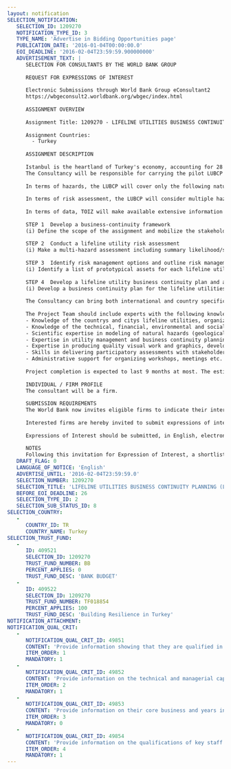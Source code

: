 ```yaml
---
layout: notification
SELECTION_NOTIFICATION: 
   SELECTION_ID: 1209270
   NOTIFICATION_TYPE_ID: 3
   TYPE_NAME: 'Advertise in Bidding Opportunities page'
   PUBLICATION_DATE: '2016-01-04T00:00:00.0'
   EOI_DEADLINE: '2016-02-04T23:59:59.900000000'
   ADVERTISEMENT_TEXT: |
      SELECTION FOR CONSULTANTS BY THE WORLD BANK GROUP
      
      REQUEST FOR EXPRESSIONS OF INTEREST
      
      Electronic Submissions through World Bank Group eConsultant2
      https://wbgeconsult2.worldbank.org/wbgec/index.html
      
      ASSIGNMENT OVERVIEW
      
      Assignment Title: 1209270 - LIFELINE UTILITIES BUSINESS CONTINUITY PLANNING (LUBCP)IN TUZLA, ISTANBUL
      
      Assignment Countries:
        - Turkey
      
      ASSIGNMENT DESCRIPTION
      
      Istanbul is the heartland of Turkey's economy, accounting for 28 % of the country's GDP, generating 38 % of the national industrial output and 44 % of its tax income and is the main import-export hub of the country. The Lifeline Utilities Business Continuity Planning (LUBCP) will carry a pilot study focusing on the lifeline utilities of Tuzla Organized Industrial Zone (TOIZ), including energy (electricity and natural gas), transport, water, waste water, drain water, and communication. The activity will also include a case study on one company located within the TOIZ to assess the cascading impact of basic service disruption on the supply-chain. The expected outputs are: (i) develop the first lifeline utility risk assessment and BCP for an OIZ management in Turkey, (ii) support ICI in promoting BCP among its numerous stakeholders, and (iii) develop a practical methodology and a best practice catalog that can be used by other OIZs.
      The Consultancy will be responsible for carrying the pilot LUBCP for the Istanbul Chamber of Industry. In order to achieve this, the Consultancy will manage the consultation process with stakeholders; facilitate discussions, organize and moderate workshops; collect data and conduct test and analyses; and, prepare draft and final documents for approval. 
      
      In terms of hazards, the LUBCP will cover only the following natural hazards: geological (earthquakes and landslides) and hydro meteorological (hail & storm, flood, extreme temperature, and sea level rise), including changes in normal patterns triggered by climate change. The LUBCP will use probabilistic hazard modeling for known hazards such as earthquake, flood, hail & storm, and susceptibility modeling for landslides and extreme temperature. Both current hazard profile and projections based on plausible hazard scenarios for 2050 and 2100 are expected in the scope of the Consultancy (RCP 4.5 and RCP 8.5 models will be used for climate change).
      
      In terms of risk assessment, the LUBCP will consider multiple hazards and will use exposure and vulnerability data at the extent available. The LUBCP will find the right balance between empiric judgment and scientific precision of findings, aiming an actionable product. The LUBCP will work at different scales using a system perspective and mapping and visualization will play an important role. For example, visualization of the topographic features and slope, the connections between the OIZ and the city utilities, and the impact of activities in the region and beyond are expected. In terms of risk management, the LUBCP will identify viable ex-ante and ex-post options, and consider how to connect explicit risk management strategies with the existing management process. 
      
      In terms of data, TOIZ will make available extensive information regarding the management and repair of its infrastructure. But construction plans for some of its infrastructure (communication, natural gas and water) is not available. The Consulting Firm can conduct a mix of analytical and physical (invasive) testing methods for these assets. Tuzla OIZ is also aware that some of the stress on its lifeline utilities may arise from their own practices (land use choices) as well as natural adverse events and is interested in learning more on findings and recommendations from that perspective.
      
      STEP 1  Develop a business-continuity framework 
      (i) Define the scope of the assignment and mobilize the stakeholders; (ii) Prepare a list of basic concepts & definitions for lifeline utilities business continuity planning and a classification/ranking methodology for the different sectors; (iii) Make a lifeline utility analysis for the OIZ including inventory of existing and planned assets, capacity and performance, visuals showing connections with the city, overview of existing legal framework and stakeholder mapping; (iv) Analyze the lifeline utility planning process and operational management lifecycle including decision-making process criteria, risk management indicators, etc.; and (v) Provide an overview of the supply-chain for the selected company and a map of flow, capacity, transport, etc.
      
      STEP 2  Conduct a lifeline utility risk assessment
      (i) Make a multi-hazard assessment including summary likelihood/severity tables; (ii) identify key vulnerability factors and review the existing adaptive capacity (structural and non-structural); (iii) Conduct a high-level risk assessment for functional disruption (physical damage) and operational performance (loss of competitiveness), including analytical and physical tests; (iv) conduct a SWOT (strengths, weaknesses, opportunities, threats) analysis for lifeline utility business continuity; and (v) assess the impact on the selected supply-chain including the cascading effects (estimation if needed).
      
      STEP 3  Identify risk management options and outline risk management strategies for lifeline utilities
      (i) Identify a list of prototypical assets for each lifeline utility (road, water storage tank, power distribution, etc.) and connect them with the most relevant hazards from the risk assessment; (ii) Identify clear risk management options (structural and non-structural) for these prototypes and a basis for comparison among options; and (iii) Provide an overview of various risk management strategies and approaches with a comparison of strategies based on various parameters.
      
      STEP 4  Develop a lifeline utility business continuity plan and an action plan for implementation
      (i) Develop a business continuity plan for the lifeline utilities with the OIZ management as the target audience; (ii) Develop an action plan and budget for its implementation (need for training, simulation exercise, periodic updates, etc.); and (iii) Develop a catalog of best practices for lifeline utilities based on the identified prototypes, showcasing national and international examples for risk management options and strategies.
      
      The Consultancy can bring both international and country specific experience and knowledge. The Consultancy Project team should include experts who have a solid understanding of Istanbuls city profile. The Consultancy team should have background information on potential stakeholders for LUBCP and should be able to combine country specific knowledge with international experience, especially with regards to the relevant legislation in the EU. This could be in the form of joint venture between international and national firms or simply through mixed teams.
      
      The Project Team should include experts with the following knowledge and skills:
      -	Knowledge of the countrys and citys lifeline utilities, organized industrial zones including strategies, stakeholders, assets and demand, 
      -	Knowledge of the technical, financial, environmental and social performance of OIZ and their lifeline utilities and how these are affected by various natural hazards, 
      -	Scientific expertise in modeling of natural hazards (geological and hydro meteorological, including climate change), their impacts and resilience, and in the appropriate use of data in decision-making, 
      -	Expertise in utility management and business continuity planning, preferably specifically related to lifeline utilities and organized industrial zones, 
      -	Expertise in producing quality visual work and graphics, develop and use GIS data and produce maps,
      -	Skills in delivering participatory assessments with stakeholders, 
      -	Administrative support for organizing workshops, meetings etc. 
      
      Project completion is expected to last 9 months at most. The estimated cost for this assignment is approximately 150,000 US$. 
      
      INDIVIDUAL / FIRM PROFILE
      The consultant will be a firm. 
      
      SUBMISSION REQUIREMENTS
      The World Bank now invites eligible firms to indicate their interest in providing the services.  Interested firms must provide information indicating that they are qualified to perform the services (brochures, description of similar assignments, experience in similar conditions, availability of appropriate skills among staff, etc. for firms; CV and cover letter for individuals).  Please note that the total size of all attachments should be less than 5MB.  Consultants may associate to enhance their qualifications.
      
      Interested firms are hereby invited to submit expressions of interest.
      
      Expressions of Interest should be submitted, in English, electronically through World Bank Group eTendering (https://wbgeconsult2.worldbank.org/wbgec/index.html)
      
      NOTES
      Following this invitation for Expression of Interest, a shortlist of qualified firms will be formally invited to submit proposals.  Shortlisting and selection will be subject to the availability of funding.
   DRAFT_FLAG: 0
   LANGUAGE_OF_NOTICE: 'English'
   ADVERTISE_UNTIL: '2016-02-04T23:59:59.0'
   SELECTION_NUMBER: 1209270
   SELECTION_TITLE: 'LIFELINE UTILITIES BUSINESS CONTINUITY PLANNING (LUBCP)IN TUZLA, ISTANBUL'
   BEFORE_EOI_DEADLINE: 26
   SELECTION_TYPE_ID: 2
   SELECTION_SUB_STATUS_ID: 8
SELECTION_COUNTRY: 
   - 
      COUNTRY_ID: TR
      COUNTRY_NAME: Turkey
SELECTION_TRUST_FUND: 
   - 
      ID: 409521
      SELECTION_ID: 1209270
      TRUST_FUND_NUMBER: BB
      PERCENT_APPLIES: 0
      TRUST_FUND_DESC: 'BANK BUDGET'
   - 
      ID: 409522
      SELECTION_ID: 1209270
      TRUST_FUND_NUMBER: TF018854
      PERCENT_APPLIES: 100
      TRUST_FUND_DESC: 'Building Resilience in Turkey'
NOTIFICATION_ATTACHMENT: 
NOTIFICATION_QUAL_CRIT: 
   - 
      NOTIFICATION_QUAL_CRIT_ID: 49851
      CONTENT: 'Provide information showing that they are qualified in the field of the assignment.'
      ITEM_ORDER: 1
      MANDATORY: 1
   - 
      NOTIFICATION_QUAL_CRIT_ID: 49852
      CONTENT: 'Provide information on the technical and managerial capabilities of the firm.'
      ITEM_ORDER: 2
      MANDATORY: 1
   - 
      NOTIFICATION_QUAL_CRIT_ID: 49853
      CONTENT: 'Provide information on their core business and years in business.'
      ITEM_ORDER: 3
      MANDATORY: 0
   - 
      NOTIFICATION_QUAL_CRIT_ID: 49854
      CONTENT: 'Provide information on the qualifications of key staff.'
      ITEM_ORDER: 4
      MANDATORY: 1
---
```

